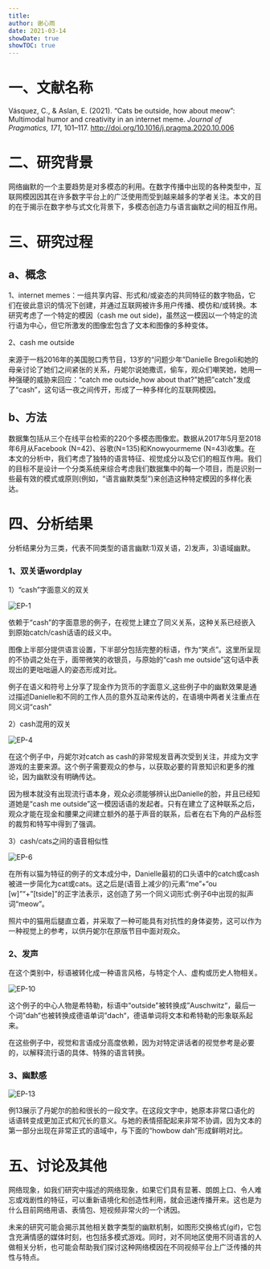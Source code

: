 ```yaml
---
title: 
author: 谢心雨
date: 2021-03-14
showDate: true
showTOC: true
---
```


# 一、文献名称

Vásquez, C., & Aslan, E. (2021). “Cats be outside, how about meow”: Multimodal humor and creativity in an internet meme. *Journal of Pragmatics, 171*, 101–117. http://doi.org/10.1016/j.pragma.2020.10.006 

# 二、研究背景

​		网络幽默的一个主要趋势是对多模态的利用。在数字传播中出现的各种类型中，互联网模因因其在许多数字平台上的广泛使用而受到越来越多的学者关注。本文的目的在于揭示在数字参与式文化背景下，多模态创造力与语言幽默之间的相互作用。

# 三、研究过程

## a、概念

1、internet memes：一组共享内容、形式和/或姿态的共同特征的数字物品，它们在彼此意识的情况下创建，并通过互联网被许多用户传播、模仿和/或转换。本研究考虑了一个特定的模因（cash me out side)，虽然这一模因以一个特定的流行语为中心，但它所激发的图像宏包含了文本和图像的多种变体。

2、cash me outside

来源于一档2016年的美国脱口秀节目，13岁的“问题少年”Danielle Bregoli和她的母亲讨论了她们之间紧张的关系，丹妮尔说她撒谎，偷车，观众们嘲笑她，她用一种强硬的威胁来回应：“catch me outside,how about that?"她把”catch"发成了“cash”，这句话一夜之间传开，形成了一种多样化的互联网模因。

## b、方法

​		数据集包括从三个在线平台检索的220个多模态图像宏。数据从2017年5月至2018年6月从Facebook (N=42)、谷歌(N=135)和Knowyourmeme (N=43)收集。在本文的分析中，我们考虑了独特的语言特征、视觉成分以及它们的相互作用。我们的目标不是设计一个分类系统来综合考虑我们数据集中的每一个项目，而是识别一些最有效的模式或原则(例如，“语言幽默类型”)来创造这种特定模因的多样化表达。

# 四、分析结果

分析结果分为三类，代表不同类型的语言幽默:1)双关语，2)发声，3)语域幽默。

### 1、双关语wordplay

1）“cash”字面意义的双关

![EP-1](../Supporting_Information/2021-03-14-XXY2-EP-1.png)

依赖于“cash”的字面意思的例子，在视觉上建立了同义关系，这种关系已经嵌入到原始catch/cash话语的歧义中。

图像上半部分提供语言设置，下半部分包括完整的标语，作为“笑点”。这里所呈现的不协调之处在于，面带微笑的收银员，与原始的“cash me outside”这句话中表现出的更咄咄逼人的姿态形成对比。

例子在语义和符号上分享了现金作为货币的字面意义,这些例子中的幽默效果是通过描述Danielle和不同的工作人员的意外互动来传达的，在语境中两者关注重点在同义词“cash”

2）cash混用的双关

![EP-4](../Supporting_Information/2021-03-14-XXY2-EP-4.png)

在这个例子中，丹妮尔对catch as cash的非常规发音再次受到关注，并成为文字游戏的主要来源。这个例子需要观众的参与，以获取必要的背景知识和更多的推论，因为幽默没有明确传达。

​		因为根本就没有出现流行语本身，观众必须能够辨认出Danielle的脸，并且已经知道她是“cash me outside”这一模因话语的发起者。只有在建立了这种联系之后，观众才能在现金和腰果之间建立额外的基于声音的联系，后者在右下角的产品标签的裁剪和特写中得到了强调。

3）cash/cats之间的语音相似性

![EP-6](../Supporting_Information/2021-03-14-XXY2-EP-6.png)

在所有以猫为特征的例子的文本成分中，Danielle最初的口头语中的catch或cash被进一步简化为cat或cats。这之后是(语音上减少的)元素“me”+“ou [w]”“+”[tside]”的正字法表示，这创造了另一个同义词形式:例子6中出现的拟声词“meow”。

照片中的猫用后腿直立着，并采取了一种可能具有对抗性的身体姿势，这可以作为一种视觉上的参考，以供丹妮尔在原版节目中面对观众。

### 2、发声

在这个类别中，标语被转化成一种语言风格，与特定个人、虚构或历史人物相关。

![EP-10](../Supporting_Information/2021-03-14-XXY2-EP-10.png)

这个例子的中心人物是希特勒，标语中“outside"被转换成”Auschwitz“，最后一个词”dah“也被转换成德语单词”dach“，德语单词将文本和希特勒的形象联系起来。

在这些例子中，视觉和言语成分高度依赖，因为对特定讲话者的视觉参考是必要的，以解释流行语的具体、特殊的语言转换。

### 3、幽默感

![EP-13](../Supporting_Information/2021-03-14-XXY2-EP-13.png)

例13展示了丹妮尔的脸和很长的一段文字。在这段文字中，她原本非常口语化的话语转变成更加正式和冗长的意义。与她的表情搭配起来非常不协调，因为文本的第一部分出现在非常正式的语域中，与下面的“howbow dah”形成鲜明对比。

# 五、讨论及其他

网络现象，如我们研究中描述的网络现象，如果它们具有显著、朗朗上口、令人难忘或戏剧性的特征，可以重新语境化和创造性利用，就会迅速传播开来。这也是为什么目前网络用语、表情包、短视频非常火的一个诱因。

未来的研究可能会揭示其他相关数字类型的幽默机制，如图形交换格式(gif)，它包含充满情感的媒体时刻，也包括多模式游戏。同时，对不同地区使用不同语言的人做相关分析，也可能会帮助我们探讨这种网络模因在不同视频平台上广泛传播的共性与特点。
